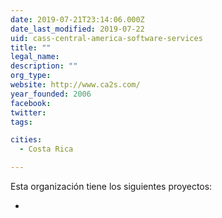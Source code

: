 ```yaml
---
date: 2019-07-21T23:14:06.000Z
date_last_modified: 2019-07-22
uid: cass-central-america-software-services
title: ""
legal_name: 
description: ""
org_type: 
website: http://www.ca2s.com/
year_founded: 2006
facebook: 
twitter: 
tags:

cities: 
  - Costa Rica

---
```


Esta organización tiene los siguientes proyectos:

- [](/i/doctor-smart.html)
